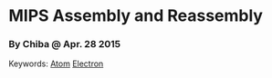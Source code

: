 # MIPS Assembly and Reassembly
### By Chiba @ Apr. 28 2015
Keywords: [Atom](https://github.com/atom/atom) [Electron](https://github.com/atom/electron)
